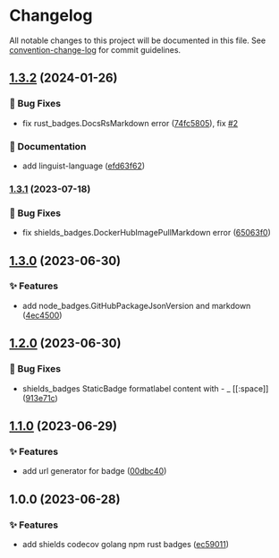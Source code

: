 # Changelog

All notable changes to this project will be documented in this file. See [convention-change-log](https://github.com/convention-change/convention-change-log) for commit guidelines.

## [1.3.2](https://github.com/sinlov-go/badges/compare/1.3.1...v1.3.2) (2024-01-26)

### 🐛 Bug Fixes

* fix rust_badges.DocsRsMarkdown error ([74fc5805](https://github.com/sinlov-go/badges/commit/74fc5805aada7a9718fe22c2b6250f1e5c41180d)), fix [#2](https://github.com/sinlov-go/badges/issues/2)

### 📝 Documentation

* add linguist-language ([efd63f62](https://github.com/sinlov-go/badges/commit/efd63f62cb575e6da068405cc4cf74e23fbae775))

### [1.3.1](https://github.com/sinlov-go/badges/compare/v1.3.0...v1.3.1) (2023-07-18)

### 🐛 Bug Fixes

* fix shields_badges.DockerHubImagePullMarkdown error ([65063f0](https://github.com/sinlov-go/badges/commit/65063f03afb5120c94d1e34f93a0a3c27050ed22))

## [1.3.0](https://github.com/sinlov-go/badges/compare/v1.2.0...v1.3.0) (2023-06-30)

### ✨ Features

* add node_badges.GitHubPackageJsonVersion and markdown ([4ec4500](https://github.com/sinlov-go/badges/commit/4ec4500dcdddee01daf5ce007c5af0b81274d1b2))

## [1.2.0](https://github.com/sinlov-go/badges/compare/v1.1.0...v1.2.0) (2023-06-30)

### 🐛 Bug Fixes

* shields_badges StaticBadge formatlabel content with - _ [[:space]] ([913e71c](https://github.com/sinlov-go/badges/commit/913e71c35e81bcc27c3c2aabd69476edc2b33d7f))

## [1.1.0](https://github.com/sinlov-go/badges/compare/v1.0.0...v1.1.0) (2023-06-29)

### ✨ Features

* add url generator for badge ([00dbc40](https://github.com/sinlov-go/badges/commit/00dbc406d940838402e37f861f07d1e02280b55d))

## 1.0.0 (2023-06-28)

### ✨ Features

* add shields codecov golang npm rust badges ([ec59011](https://github.com/sinlov-go/badges/commit/ec590111bb82e7591dbe38b1dbb77e64104b0c8c))
